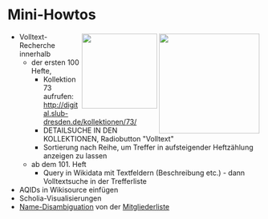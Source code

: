 # Mini-Howtos

<img align="right" width="200"  src="https://user-images.githubusercontent.com/39955099/161610747-93c5be84-4017-4efc-befe-404950a92050.png" vspace="2" hspace="2" />
<img align="right" width="150"  src="https://raw.githubusercontent.com/ddhefte/ddhefte/main/images/logo_scholia.png" vspace="2" hspace="2" />

* Volltext-Recherche innerhalb
  * der ersten 100 Hefte,
    - Kollektion 73 aufrufen: http://digital.slub-dresden.de/kollektionen/73/
    - DETAILSUCHE IN DEN KOLLEKTIONEN, Radiobutton "Volltext"
    - Sortierung nach Reihe, um Treffer in aufsteigender Heftzählung anzeigen zu lassen
  * ab dem 101. Heft
    - Query in Wikidata mit Textfeldern (Beschreibung etc.) - dann Volltextsuche in der Trefferliste
* AQIDs in Wikisource einfügen
* Scholia-Visualisierungen
* [Name-Disambiguation](https://en.wikipedia.org/wiki/Author_name_disambiguation) von der [Mitgliederliste](Mitgliederliste.md)
